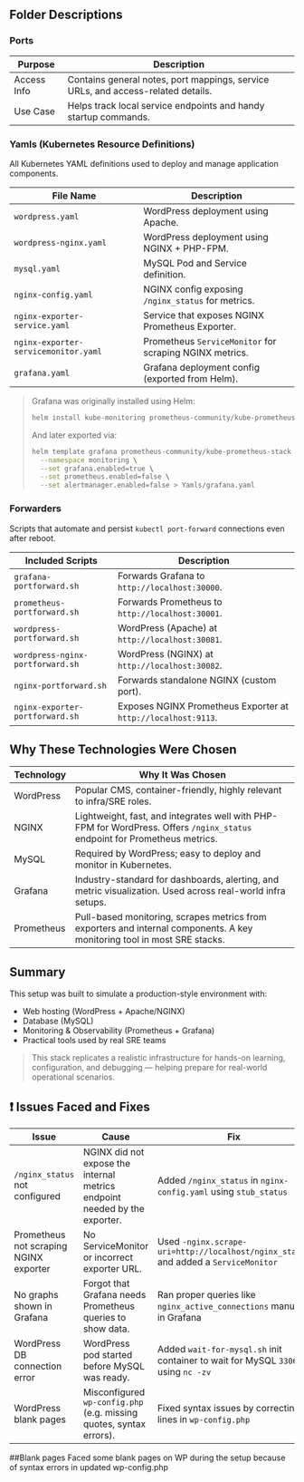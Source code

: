 ## Folder Descriptions

### Ports
| Purpose | Description |
|---------|-------------|
| Access Info | Contains general notes, port mappings, service URLs, and access-related details. |
| Use Case | Helps track local service endpoints and handy startup commands. |

### Yamls (Kubernetes Resource Definitions)
All Kubernetes YAML definitions used to deploy and manage application components.

| File Name                            | Description |
|-------------------------------------|-------------|
| `wordpress.yaml`                    | WordPress deployment using Apache. |
| `wordpress-nginx.yaml`              | WordPress deployment using NGINX + PHP-FPM. |
| `mysql.yaml`                        | MySQL Pod and Service definition. |
| `nginx-config.yaml`                 | NGINX config exposing `/nginx_status` for metrics. |
| `nginx-exporter-service.yaml`       | Service that exposes NGINX Prometheus Exporter. |
| `nginx-exporter-servicemonitor.yaml`| Prometheus `ServiceMonitor` for scraping NGINX metrics. |
| `grafana.yaml`                      | Grafana deployment config (exported from Helm). |

> Grafana was originally installed using Helm:
> ```bash
> helm install kube-monitoring prometheus-community/kube-prometheus-stack --namespace monitoring
> ```
> And later exported via:
> ```bash
> helm template grafana prometheus-community/kube-prometheus-stack \
>   --namespace monitoring \
>   --set grafana.enabled=true \
>   --set prometheus.enabled=false \
>   --set alertmanager.enabled=false > Yamls/grafana.yaml
> ```

### Forwarders
Scripts that automate and persist `kubectl port-forward` connections even after reboot.

| Included Scripts                   | Description |
|-----------------------------------|-------------|
| `grafana-portforward.sh`          | Forwards Grafana to `http://localhost:30000`. |
| `prometheus-portforward.sh`       | Forwards Prometheus to `http://localhost:30001`. |
| `wordpress-portforward.sh`        | WordPress (Apache) at `http://localhost:30081`. |
| `wordpress-nginx-portforward.sh`  | WordPress (NGINX) at `http://localhost:30082`. |
| `nginx-portforward.sh`            | Forwards standalone NGINX (custom port). |
| `nginx-exporter-portforward.sh`   | Exposes NGINX Prometheus Exporter at `http://localhost:9113`. |

## Why These Technologies Were Chosen

| Technology | Why It Was Chosen |
|------------|-------------------|
| WordPress | Popular CMS, container-friendly, highly relevant to infra/SRE roles. |
| NGINX | Lightweight, fast, and integrates well with PHP-FPM for WordPress. Offers `/nginx_status` endpoint for Prometheus metrics. |
| MySQL | Required by WordPress; easy to deploy and monitor in Kubernetes. |
| Grafana | Industry-standard for dashboards, alerting, and metric visualization. Used across real-world infra setups. |
| Prometheus | Pull-based monitoring, scrapes metrics from exporters and internal components. A key monitoring tool in most SRE stacks. |

## Summary
This setup was built to simulate a production-style environment with:

- Web hosting (WordPress + Apache/NGINX)  
- Database (MySQL)  
- Monitoring & Observability (Prometheus + Grafana)  
- Practical tools used by real SRE teams

> This stack replicates a realistic infrastructure for hands-on learning, configuration, and debugging — helping prepare for real-world operational scenarios.

## ❗ Issues Faced and Fixes

| Issue | Cause | Fix |
|-------|-------|-----|
| `/nginx_status` not configured | NGINX did not expose the internal metrics endpoint needed by the exporter. | Added `/nginx_status` in `nginx-config.yaml` using `stub_status` |
| Prometheus not scraping NGINX exporter | No ServiceMonitor or incorrect exporter URL. | Used `-nginx.scrape-uri=http://localhost/nginx_status` and added a `ServiceMonitor` |
| No graphs shown in Grafana | Forgot that Grafana needs Prometheus queries to show data. | Ran proper queries like `nginx_active_connections` manually in Grafana |
| WordPress DB connection error | WordPress pod started before MySQL was ready. | Added `wait-for-mysql.sh` init container to wait for MySQL `3306` using `nc -zv` |
| WordPress blank pages | Misconfigured `wp-config.php` (e.g. missing quotes, syntax errors). | Fixed syntax issues by correcting lines in `wp-config.php` |


##Blank pages
Faced some blank pages on WP during the setup because of syntax errors in updated wp-config.php

